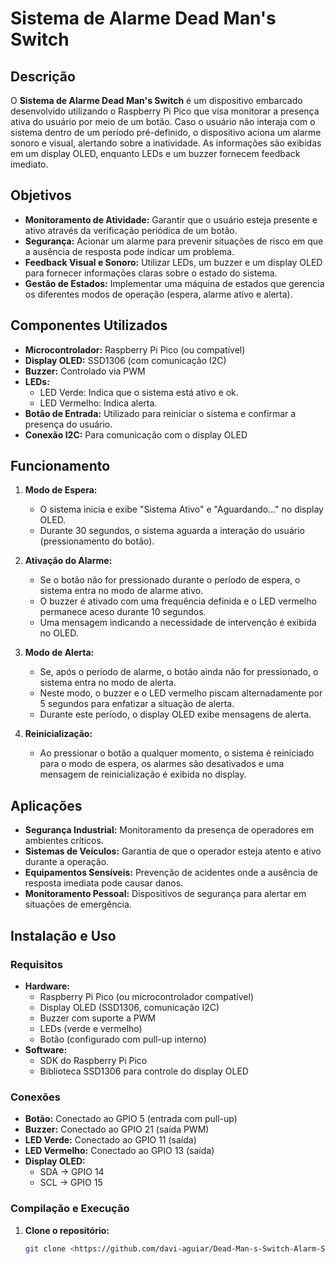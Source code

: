 # Sistema de Alarme Dead Man's Switch

## Descrição

O **Sistema de Alarme Dead Man's Switch** é um dispositivo embarcado desenvolvido utilizando o Raspberry Pi Pico que visa monitorar a presença ativa do usuário por meio de um botão. Caso o usuário não interaja com o sistema dentro de um período pré-definido, o dispositivo aciona um alarme sonoro e visual, alertando sobre a inatividade. As informações são exibidas em um display OLED, enquanto LEDs e um buzzer fornecem feedback imediato.

## Objetivos

- **Monitoramento de Atividade:** Garantir que o usuário esteja presente e ativo através da verificação periódica de um botão.
- **Segurança:** Acionar um alarme para prevenir situações de risco em que a ausência de resposta pode indicar um problema.
- **Feedback Visual e Sonoro:** Utilizar LEDs, um buzzer e um display OLED para fornecer informações claras sobre o estado do sistema.
- **Gestão de Estados:** Implementar uma máquina de estados que gerencia os diferentes modos de operação (espera, alarme ativo e alerta).

## Componentes Utilizados

- **Microcontrolador:** Raspberry Pi Pico (ou compatível)
- **Display OLED:** SSD1306 (com comunicação I2C)
- **Buzzer:** Controlado via PWM
- **LEDs:**
  - LED Verde: Indica que o sistema está ativo e ok.
  - LED Vermelho: Indica alerta.
- **Botão de Entrada:** Utilizado para reiniciar o sistema e confirmar a presença do usuário.
- **Conexão I2C:** Para comunicação com o display OLED

## Funcionamento

1. **Modo de Espera:**

   - O sistema inicia e exibe "Sistema Ativo" e "Aguardando..." no display OLED.
   - Durante 30 segundos, o sistema aguarda a interação do usuário (pressionamento do botão).

2. **Ativação do Alarme:**

   - Se o botão não for pressionado durante o período de espera, o sistema entra no modo de alarme ativo.
   - O buzzer é ativado com uma frequência definida e o LED vermelho permanece aceso durante 10 segundos.
   - Uma mensagem indicando a necessidade de intervenção é exibida no OLED.

3. **Modo de Alerta:**

   - Se, após o período de alarme, o botão ainda não for pressionado, o sistema entra no modo de alerta.
   - Neste modo, o buzzer e o LED vermelho piscam alternadamente por 5 segundos para enfatizar a situação de alerta.
   - Durante este período, o display OLED exibe mensagens de alerta.

4. **Reinicialização:**
   - Ao pressionar o botão a qualquer momento, o sistema é reiniciado para o modo de espera, os alarmes são desativados e uma mensagem de reinicialização é exibida no display.

## Aplicações

- **Segurança Industrial:** Monitoramento da presença de operadores em ambientes críticos.
- **Sistemas de Veículos:** Garantia de que o operador esteja atento e ativo durante a operação.
- **Equipamentos Sensíveis:** Prevenção de acidentes onde a ausência de resposta imediata pode causar danos.
- **Monitoramento Pessoal:** Dispositivos de segurança para alertar em situações de emergência.

## Instalação e Uso

### Requisitos

- **Hardware:**
  - Raspberry Pi Pico (ou microcontrolador compatível)
  - Display OLED (SSD1306, comunicação I2C)
  - Buzzer com suporte a PWM
  - LEDs (verde e vermelho)
  - Botão (configurado com pull-up interno)
- **Software:**
  - SDK do Raspberry Pi Pico
  - Biblioteca SSD1306 para controle do display OLED

### Conexões

- **Botão:** Conectado ao GPIO 5 (entrada com pull-up)
- **Buzzer:** Conectado ao GPIO 21 (saída PWM)
- **LED Verde:** Conectado ao GPIO 11 (saída)
- **LED Vermelho:** Conectado ao GPIO 13 (saída)
- **Display OLED:**
  - SDA → GPIO 14
  - SCL → GPIO 15

### Compilação e Execução

1. **Clone o repositório:**
   ```bash
   git clone <https://github.com/davi-aguiar/Dead-Man-s-Switch-Alarm-System.git>
   ```
